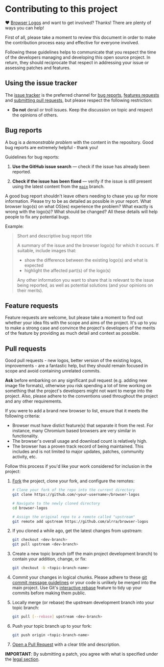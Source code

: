 # Contributing to this project

♥ [Browser Logos](https://github.com/alrra/browser-logos/) and want to
get involved? Thanks! There are plenty of ways you can help!

First of all, please take a moment to review this document in order to
make the contribution process easy and effective for everyone involved.

Following these guidelines helps to communicate that you respect the
time of the developers managing and developing this open source project.
In return, they should reciprocate that respect in addressing your issue
or assessing patches and features.


## Using the issue tracker

The [issue tracker](https://github.com/alrra/browser-logos/issues)
is the preferred channel for [bug reports](#bug-reports), [features
requests](#feature-requests) and [submitting pull requests](#pull-requests),
but please respect the following restriction:

* **Do not** derail or troll issues. Keep the discussion on topic and
  respect the opinions of others.


<a name="bugs"></a>
## Bug reports

A bug is a _demonstrable problem_ with the content in the repository.
Good bug reports are extremely helpful - thank you!


Guidelines for bug reports:

1. **Use the GitHub issue search** &mdash; check if the issue has
   already been reported.

2. **Check if the issue has been fixed** &mdash; verify if the issue is
   still present using the latest content from the
   [`main`](https://github.com/alrra/browser-logos/tree/main) branch.

A good bug report shouldn't leave others needing to chase you up for
more information. Please try to be as detailed as possible in your
report. What browser logo(s) on what OS(es) experience the problem?
What exactly is wrong with the logo(s)? What should be changed? All
these details will help people to fix any potential bugs.

Example:

> Short and descriptive bug report title
>
> A summary of the issue and the browser logo(s) for which it occurs.
> If suitable, include images that:
>
>  * show the difference between the existing logo(s) and what is expected
>  * highlight the affected part(s) of the logo(s)
>
> Any other information you want to share that is relevant to the issue
> being reported, as well as potential solutions (and your opinions on
> their merits).


<a name="features"></a>
## Feature requests

Feature requests are welcome, but please take a moment to find out
whether your idea fits with the scope and aims of the project. It's
up to you to make a strong case and convince the project's developers
of the merits of the feature by providing as much detail and context
as possible.


<a name="pull-requests"></a>
## Pull requests

Good pull requests - new logos, better version of the existing logos,
improvements - are a fantastic help, but they should remain focused
in scope and avoid containing unrelated commits.

**Ask** before embarking on any significant pull request (e.g. adding
new image file formats), otherwise you risk spending a lot of time
working on something that the project's developers might not want to
merge into the project. Also, please adhere to the conventions used
throughout the project and any other requirements.

If you were to add a brand new browser to list, ensure that it meets
the following criteria:

* Browser must have distict feature(s) that separate it from the
  rest. For instance, many Chromium based browsers are very similar
  in functionality.
* The browser's overall usage and download count is relatively high.
* The browser has a proven track record of being maintained. This
  includes and is not limited to major updates, patches, community
  activity, etc.

Follow this process if you'd like your work considered for inclusion
in the project:

1. [Fork](https://help.github.com/articles/fork-a-repo/) the project,
   clone your fork, and configure the remotes:

   ```bash
   # Clone your fork of the repo into the current directory
   git clone https://github.com/<your-username>/browser-logos

   # Navigate to the newly cloned directory
   cd browser-logos

   # Assign the original repo to a remote called "upstream"
   git remote add upstream https://github.com/alrra/browser-logos
   ```

2. If you cloned a while ago, get the latest changes from upstream:

   ```bash
   git checkout <dev-branch>
   git pull upstream <dev-branch>
   ```

3. Create a new topic branch (off the main project development branch)
   to contain your addition, change, or fix:

   ```bash
   git checkout -b <topic-branch-name>
   ```

4. Commit your changes in logical chunks. Please adhere to these [git
   commit message guidelines](http://tbaggery.com/2008/04/19/a-note-about-git-commit-messages.html)
   or your code is unlikely be merged into the main project. Use Git's
   [interactive rebase](https://help.github.com/en/articles/about-git-rebase)
   feature to tidy up your commits before making them public.

5. Locally merge (or rebase) the upstream development branch into your
   topic branch:

   ```bash
   git pull [--rebase] upstream <dev-branch>
   ```

6. Push your topic branch up to your fork:

   ```bash
   git push origin <topic-branch-name>
   ```

7. [Open a Pull Request](https://help.github.com/articles/using-pull-requests/)
    with a clear title and description.

**IMPORTANT**: By submitting a patch, you agree with what is specified
under the [legal section](https://github.com/alrra/browser-logos#legal).
